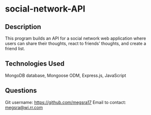 # social-network-API

## Description

This program builds an API for a social network web application where users can share their thoughts, react to friends’ thoughts, and create a friend list.


## Technologies Used
MongoDB database,
Mongoose ODM,
Express.js,
JavaScript

## Questions

Git username: https://github.com/megsra17
Email to contact: megsra@wi.rr.com
